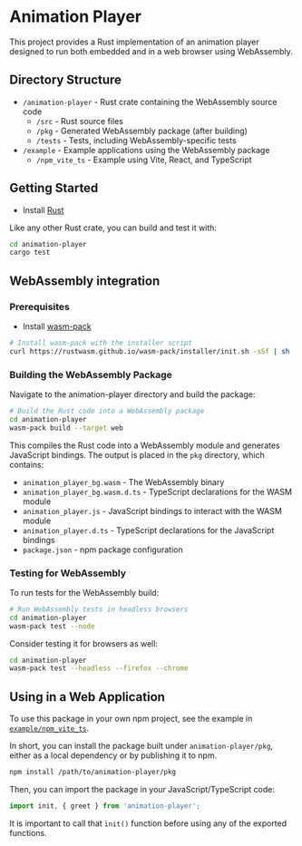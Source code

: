 # Animation Player

This project provides a Rust implementation of an animation player designed to run
both embedded and in a web browser using WebAssembly.

## Directory Structure

- `/animation-player` - Rust crate containing the WebAssembly source code
  - `/src` - Rust source files
  - `/pkg` - Generated WebAssembly package (after building)
  - `/tests` - Tests, including WebAssembly-specific tests
- `/example` - Example applications using the WebAssembly package
  - `/npm_vite_ts` - Example using Vite, React, and TypeScript

## Getting Started

- Install [Rust](https://www.rust-lang.org/tools/install)

Like any other Rust crate, you can build and test it with:

```bash
cd animation-player
cargo test
```

## WebAssembly integration

### Prerequisites

- Install [wasm-pack](https://rustwasm.github.io/wasm-pack/installer/)

```bash
# Install wasm-pack with the installer script
curl https://rustwasm.github.io/wasm-pack/installer/init.sh -sSf | sh
```

### Building the WebAssembly Package

Navigate to the animation-player directory and build the package:

```bash
# Build the Rust code into a WebAssembly package
cd animation-player
wasm-pack build --target web
```

This compiles the Rust code into a WebAssembly module and generates JavaScript bindings. The output is placed in the `pkg` directory, which contains:

- `animation_player_bg.wasm` - The WebAssembly binary
- `animation_player_bg.wasm.d.ts` - TypeScript declarations for the WASM module
- `animation_player.js` - JavaScript bindings to interact with the WASM module
- `animation_player.d.ts` - TypeScript declarations for the JavaScript bindings
- `package.json` - npm package configuration

### Testing for WebAssembly

To run tests for the WebAssembly build:

```bash
# Run WebAssembly tests in headless browsers
cd animation-player
wasm-pack test --node
```

Consider testing it for browsers as well:

```bash
cd animation-player
wasm-pack test --headless --firefox --chrome
```

## Using in a Web Application

To use this package in your own npm project,
see the example in [`example/npm_vite_ts`](example/npm_vite_ts/README.md).

In short, you can install the package built under `animation-player/pkg`,
either as a local dependency or by publishing it to npm.

```bash
npm install /path/to/animation-player/pkg
```

Then, you can import the package in your JavaScript/TypeScript code:

```typescript
import init, { greet } from 'animation-player';
```

It is important to call that `init()` function before using any of the exported functions.
